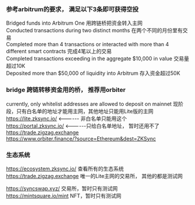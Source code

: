 
### 参考arbitrum的要求， 满足以下3条即可获得空投
Bridged funds into Arbitrum One 用跨链桥把资金转入主网  
Conducted transactions during two distinct months 在两个不同的月份里有交易  
Completed more than 4 transactions or interacted with more than 4 different smart contracts 完成4笔以上的交易  
Completed transactions exceeding in the aggregate $10,000 in value 交易量超过10K  
Deposited more than $50,000 of liquidity into Arbitrum 存入资金超过50K  
 

### bridge 跨链转移资金用的桥， 推荐用orbiter  
currently, only whitelist addresses are allowed to deposit on mainnet 现阶段，只有白名单的地址才能用主网，其他地址只能用Lite版的主网
https://lite.zksync.io/    <------ 非白名单只能用这个  
https://portal.zksync.io/  <------只给白名单地址， 暂时还用不了  
https://trade.zigzag.exchange  
https://www.orbiter.finance/?source=Ethereum&dest=ZKSync  

### 生态系统
https://ecosystem.zksync.io/    查看所有的生态系统  
https://trade.zigzag.exchange   唯一的Lite主网的交易所， 其他的都是测试网  

https://syncswap.xyz/ 交易所，暂时只有测试网   
https://mintsquare.io/mint NFT，暂时只有测试网   

